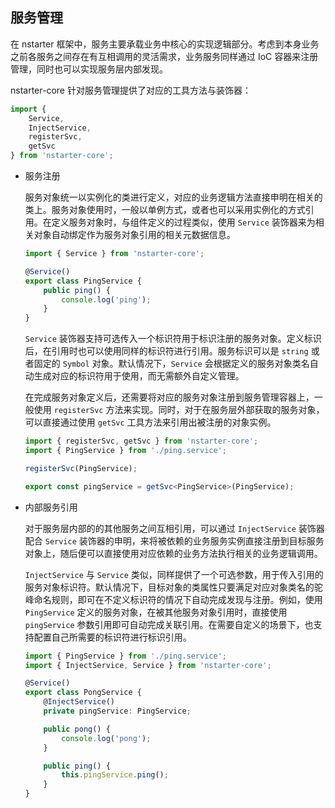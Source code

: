 ## 服务管理

在 nstarter 框架中，服务主要承载业务中核心的实现逻辑部分。考虑到本身业务之前各服务之间存在有互相调用的灵活需求，业务服务同样通过 IoC 容器来注册管理，同时也可以实现服务层内部发现。

nstarter-core 针对服务管理提供了对应的工具方法与装饰器：

```typescript
import {
    Service,
    InjectService,
    registerSvc,
    getSvc
} from 'nstarter-core';
```

* 服务注册

  服务对象统一以实例化的类进行定义，对应的业务逻辑方法直接申明在相关的类上。服务对象使用时，一般以单例方式，或者也可以采用实例化的方式引用。在定义服务对象时，与组件定义的过程类似，使用 `Service` 装饰器来为相关对象自动绑定作为服务对象引用的相关元数据信息。

  ```typescript
  import { Service } from 'nstarter-core';
  
  @Service()
  export class PingService {
      public ping() {
          console.log('ping');
      }
  }
  ```

  `Service` 装饰器支持可选传入一个标识符用于标识注册的服务对象。定义标识后，在引用时也可以使用同样的标识符进行引用。服务标识可以是 `string` 或者固定的 `Symbol` 对象。默认情况下，`Service` 会根据定义的服务对象类名自动生成对应的标识符用于使用，而无需额外自定义管理。

  在完成服务对象定义后，还需要将对应的服务对象注册到服务管理容器上，一般使用 `registerSvc` 方法来实现。同时，对于在服务层外部获取的服务对象，可以直接通过使用 `getSvc` 工具方法来引用出被注册的对象实例。
  
  ```typescript
  import { registerSvc, getSvc } from 'nstarter-core';
  import { PingService } from './ping.service';
  
  registerSvc(PingService);

  export const pingService = getSvc<PingService>(PingService);
  ```

* 内部服务引用

  对于服务层内部的的其他服务之间互相引用，可以通过 `InjectService` 装饰器配合 `Service` 装饰器的申明，来将被依赖的业务服务实例直接注册到目标服务对象上，随后便可以直接使用对应依赖的业务方法执行相关的业务逻辑调用。

  `InjectService` 与 `Service` 类似，同样提供了一个可选参数，用于传入引用的服务对象标识符。默认情况下，目标对象的类属性只要满足对应对象类名的驼峰命名规则，即可在不定义标识符的情况下自动完成发现与注册。例如，使用 `PingService` 定义的服务对象，在被其他服务对象引用时，直接使用 `pingService` 参数引用即可自动完成关联引用。在需要自定义的场景下，也支持配置自己所需要的标识符进行标识引用。

  ```typescript
  import { PingService } from './ping.service';
  import { InjectService, Service } from 'nstarter-core';
  
  @Service()
  export class PongService {
      @InjectService()
      private pingService: PingService;
  
      public pong() {
          console.log('pong');
      }
  
      public ping() {
          this.pingService.ping();
      }
  }
  ```
